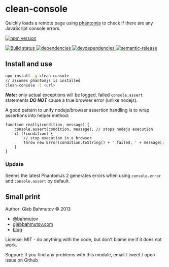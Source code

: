 # clean-console

Quickly loads a remote page using [phantomjs](http://phantomjs.org/)
to check if there are any JavaScript console errors.

[![npm version](https://badge.fury.io/js/clean-console.svg)](https://badge.fury.io/js/clean-console)

[![Build status][clean-console-ci-image] ][clean-console-ci-url]
[![dependencies][clean-console-dependencies-image] ][clean-console-dependencies-url]
[![devdependencies][clean-console-devdependencies-image] ][clean-console-devdependencies-url]
[![semantic-release][semantic-image] ][semantic-url]

## Install and use

```sh
npm install -g clean-console
// assumes phantomjs is installed
clean-console -i <url>
```

***Note:*** only actual exceptions will be logged, failed `console.assert` statements ***DO NOT***
cause a true browser error (unlike nodejs).

A good pattern to unify nodejs/browser assertion handling
is to wrap assertions into helper method:

    function really(condition, message) {
        console.assert(condition, message); // stops nodejs execution
        if (!condition) {
            // stop execution in a browser
            throw new Error(condition.toString() + ' failed, ' + message);
        }
    }

### Update

Seems the latest PhantomJs 2 generates errors when using `console.error`
and `console.assert` by default.

## Small print

Author: Gleb Bahmutov &copy; 2013

* [@bahmutov](https://twitter.com/bahmutov)
* [glebbahmutov.com](http://glebbahmutov.com)
* [blog](http://glebbahmutov.com/blog)

License: MIT - do anything with the code, but don't blame me if it does not work.

Support: if you find any problems with this module, email / tweet / open issue on Github

[clean-console-icon]: https://nodei.co/npm/clean-console.svg?downloads=true
[clean-console-url]: https://npmjs.org/package/clean-console
[clean-console-ci-image]: https://travis-ci.org/bahmutov/clean-console.svg?branch=master
[clean-console-ci-url]: https://travis-ci.org/bahmutov/clean-console
[clean-console-dependencies-image]: https://david-dm.org/bahmutov/clean-console.svg
[clean-console-dependencies-url]: https://david-dm.org/bahmutov/clean-console
[clean-console-devdependencies-image]: https://david-dm.org/bahmutov/clean-console/dev-status.svg
[clean-console-devdependencies-url]: https://david-dm.org/bahmutov/clean-console#info=devDependencies
[semantic-image]: https://img.shields.io/badge/%20%20%F0%9F%93%A6%F0%9F%9A%80-semantic--release-e10079.svg
[semantic-url]: https://github.com/semantic-release/semantic-release
